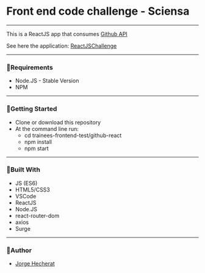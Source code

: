 # Front end code challenge - Sciensa
***
This is a ReactJS app that consumes [Github API](https://developer.github.com/v3/])

See here the application: [ReactJSChallenge](automatic-boot.surge.sh)
***
### 📌Requirements

 - Node.JS - Stable Version
 - NPM
***
### 📌Getting Started

 - Clone or download this repository
 - At the command line run:
   - cd trainees-frontend-test/github-react
   - npm install
   - npm start
***
### 📌Built With

 - JS (ES6)
 - HTML5/CSS3
 - VSCode
 - ReactJS
 - Node.JS
 - react-router-dom
 - axios
 - Surge
***
### 📌Author

 - [Jorge Hecherat](https://github.com/Hechprad)
